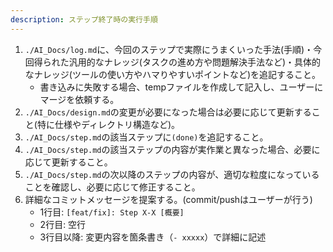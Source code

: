 ```yaml
---
description: ステップ終了時の実行手順
---
```


1. `./AI_Docs/log.md`に、今回のステップで実際にうまくいった手法(手順)・今回得られた汎用的なナレッジ(タスクの進め方や問題解決手法など)・具体的なナレッジ(ツールの使い方やハマりやすいポイントなど)を追記すること。
    - 書き込みに失敗する場合、tempファイルを作成して記入し、ユーザーにマージを依頼する。
2. `./AI_Docs/design.md`の変更が必要になった場合は必要に応じて更新すること(特に仕様やディレクトリ構造など)。
3. `./AI_Docs/step.md`の該当ステップに`(done)`を追記すること。
4. `./AI_Docs/step.md`の該当ステップの内容が実作業と異なった場合、必要に応じて更新すること。
5. `./AI_Docs/step.md`の次以降のステップの内容が、適切な粒度になっていることを確認し、必要に応じて修正すること。
6. 詳細なコミットメッセージを提案する。(commit/pushはユーザーが行う)
   - 1行目: `[feat/fix]: Step X-X [概要]`
   - 2行目: 空行
   - 3行目以降: 変更内容を箇条書き（`- xxxxx`）で詳細に記述